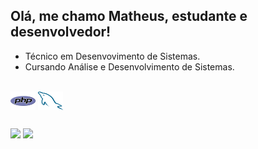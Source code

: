 ## Olá, me chamo Matheus, estudante e desenvolvedor!
- Técnico em Desenvovimento de Sistemas.
- Cursando Análise e Desenvolvimento de Sistemas.



<div style="display: inline_block"><br>
  <!--<img align="center" alt="Math-Nodejs" height="30" width="40" src="https://raw.githubusercontent.com/devicons/devicon/master/icons/nodejs/nodejs-original.svg"> -->
  <!--<img align="center" alt="Math-Python" height="30" width="40" src="https://raw.githubusercontent.com/devicons/devicon/master/icons/python/python-original.svg"> -->
  <img align="center" alt="Math-PHP" height="30" width="40" src="https://raw.githubusercontent.com/devicons/devicon/master/icons/php/php-original.svg">
  <img align="center" alt="Math-MySQL" height="30" width="40" src="https://raw.githubusercontent.com/devicons/devicon/master/icons/mysql/mysql-original.svg">


</div>
  
  ##
 
<div> 
  <a href="https://instagram.com/math_jd" target="_blank"><img src="https://img.shields.io/badge/-Instagram-%23E4405F?style=for-the-badge&logo=instagram&logoColor=white" target="_blank"></a>
  <a href="https://www.linkedin.com/in/matheusjardim57" target="_blank"><img src="https://img.shields.io/badge/-LinkedIn-%230077B5?style=for-the-badge&logo=linkedin&logoColor=white" target="_blank"></a> 
</div>
